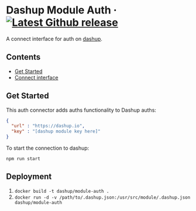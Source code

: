 Dashup Module Auth
&middot;
[![Latest Github release](https://img.shields.io/github/release/dashup/module-auth.svg)](https://github.com/dashup/module-auth/releases/latest)
=====

A connect interface for auth on [dashup](https://dashup.io).

## Contents
* [Get Started](#get-started)
* [Connect interface](#connect)

## Get Started

This auth connector adds auths functionality to Dashup auths:

```json
{
  "url" : "https://dashup.io",
  "key" : "[dashup module key here]"
}
```

To start the connection to dashup:

`npm run start`

## Deployment

1. `docker build -t dashup/module-auth .`
2. `docker run -d -v /path/to/.dashup.json:/usr/src/module/.dashup.json dashup/module-auth`